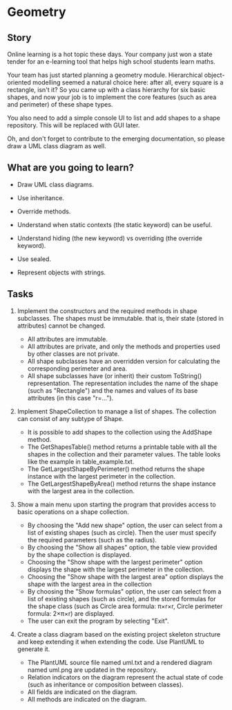 # Geometry

## Story

Online learning is a hot topic these days. Your company just won a state tender for an e-learning tool that helps high school students learn maths.

Your team has just started planning a geometry module. Hierarchical object-oriented modelling seemed a natural choice here: after all, every square is a rectangle, isn't it? So you came up with a class hierarchy for six basic shapes, and now your job is to implement the core features (such as area and perimeter) of these shape types.

You also need to add a simple console UI to list and add shapes to a shape repository. This will be replaced with GUI later.

Oh, and don't forget to contribute to the emerging documentation, so please draw a UML class diagram as well.

## What are you going to learn?

- Draw UML class diagrams.

- Use inheritance.

- Override methods.

- Understand when static contexts (the static keyword) can be useful.

- Understand hiding (the new keyword) vs overriding (the override keyword).

- Use sealed.

- Represent objects with strings.



## Tasks

1. Implement the constructors and the required methods in shape subclasses. The shapes must be immutable. that is, their state (stored in attributes) cannot be changed.
   - All attributes are immutable.
   - All attributes are private, and only the methods and properties used by other classes are not private.
   - All shape subclasses have an overridden version for calculating the corresponding perimeter and area.
   - All shape subclasses have (or inherit) their custom ToString() representation. The representation includes the name of the shape (such as "Rectangle") and the names and values of its base attributes (in this case "r=...").

2. Implement ShapeCollection to manage a list of shapes. The collection can consist of any subtype of Shape.
    - It is possible to add shapes to the collection using the AddShape method.
    - The GetShapesTable() method returns a printable table with all the shapes in the collection and their parameter values. The table looks like the example in table_example.txt.
    - The GetLargestShapeByPerimeter() method returns the shape instance with the largest perimeter in the collection.
    - The GetLargestShapeByArea() method returns the shape instance with the largest area in the collection.

3. Show a main menu upon starting the program that provides access to basic operations on a shape collection.
    - By choosing the "Add new shape" option, the user can select from a list of existing shapes (such as circle). Then the user must specify the required parameters (such as the radius).
    - By choosing the "Show all shapes" option, the table view provided by the shape collection is displayed.
    - Choosing the "Show shape with the largest perimeter" option displays the shape with the largest perimeter in the collection.
    - Choosing the "Show shape with the largest area" option displays the shape with the largest area in the collection
    - By choosing the "Show formulas" option, the user can select from a list of existing shapes (such as circle), and the stored formulas for the shape class (such as Circle area formula: π×r×r, Circle perimeter formula: 2×π×r) are displayed.
    - The user can exit the program by selecting "Exit".

4. Create a class diagram based on the existing project skeleton structure and keep extending it when extending the code. Use PlantUML to generate it.
    - The PlantUML source file named uml.txt and a rendered diagram named uml.png are updated in the repository.
    - Relation indicators on the diagram represent the actual state of code (such as inheritance or composition between classes).
    - All fields are indicated on the diagram.
    - All methods are indicated on the diagram.



